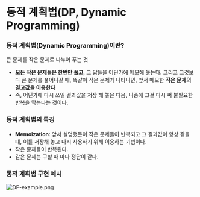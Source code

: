 # 동적 계획법(DP, Dynamic Programming)

### 동적 계획법(Dynamic Programming)이란?
큰 문제를 작은 문제로 나누어 푸는 것

* **모든 작은 문제들은 한번만 풀고**, 그 답들을 어딘가에 메모해 놓는다. 그리고 그것보다 큰 문제를 풀어나갈 때, 똑같이 작은 문제가 나타나면, 앞서 메모한 **작은 문제의 결고값을 이용한다**
* 즉, 어딘가에 다시 쓰일 결과값을 저장 해 놓은 다음, 나중에 그걸 다시 써 불필요한 반복을 막는다는 것이다.

### 동적 계획법의 특징
* **Memoization**: 앞서 설명했듯이 작은 문제들이 반복되고 그 결과값이 항상 같을 떄, 이를 저장해 놓고 다시 사용하기 위해 이용하는 기법이다.
* 작은 문제들이 반복된다.
* 같은 문제는 구할 때 마다 정답이 같다. 

### 동적 계획법 구현 예시
![DP-example.png](https://media.vlpt.us/images/chelsea/post/627c053e-8a71-48e7-b0b2-7b8d327963a2/%E1%84%8C%E1%85%A2%E1%84%80%E1%85%B1%E1%84%91%E1%85%B5%E1%84%87%E1%85%A9.gif)
